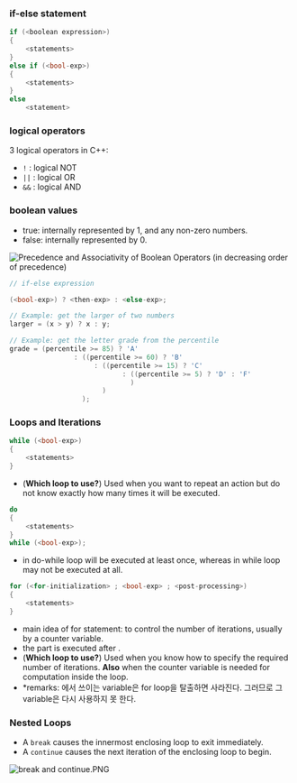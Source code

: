 ### if-else statement

```cpp
if (<boolean expression>)
{
	<statements>
}
else if (<bool-exp>)
{
	<statements>
}
else
	<statement>
```

### logical operators

3 logical operators in C++:

- `!` : logical NOT
- `||` : logical OR
- `&&` : logical AND

### boolean values

- true: internally represented by 1, and any non-zero numbers.
- false: internally represented by 0.

![Precedence and Associativity of Boolean Operators (in decreasing order of precedence)](https://s3-us-west-2.amazonaws.com/secure.notion-static.com/b26b303e-d78d-4e1b-841e-dede5c29ca42/precedence_and_associativity_2.png)

```cpp
// if-else expression

(<bool-exp>) ? <then-exp> : <else-exp>;
```

```cpp
// Example: get the larger of two numbers
larger = (x > y) ? x : y;

// Example: get the letter grade from the percentile
grade = (percentile >= 85) ? 'A'
				: ((percentile >= 60) ? 'B'
					 : ((percentile >= 15) ? 'C'
							: ((percentile >= 5) ? 'D' : 'F'
							  )
					   )
				  );
```

### Loops and Iterations

```cpp
while (<bool-exp>)
{
	<statements>
}
```

- (**Which loop to use?**) Used when you want to repeat an action but do not know exactly how many times it will be executed.

```cpp
do
{
	<statements>
}
while (<bool-exp>);
```

- <statements> in do-while loop will be executed at least once, whereas <statements> in while loop may not be executed at all.

```cpp
for (<for-initialization> ; <bool-exp> ; <post-processing>)
{
	<statements>
}
```

- main idea of for statement: to control the number of iterations, usually by a counter variable.
- the <post-processing> part is executed after <statements>.
- (**Which loop to use?**) Used when you know how to specify the required number of iterations. **Also** when the counter variable is needed for computation inside the loop.
- *remarks: <for-initialization>에서 쓰이는 variable은 for loop을 탈출하면 사라진다. 그러므로 그 variable은 다시 사용하지 못 한다.

### Nested Loops

- A `break` causes the innermost enclosing loop to exit immediately.
- A `continue` causes the next iteration of the enclosing loop to begin.

![break and continue.PNG](https://s3-us-west-2.amazonaws.com/secure.notion-static.com/32636e00-6036-4d0e-b272-f4b916cf16de/break_and_continue.png)
